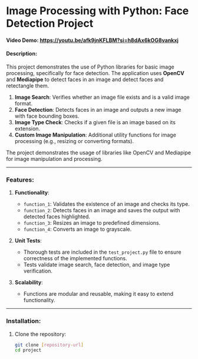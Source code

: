 # Image Processing with Python: Face Detection Project
#### Video Demo: https://youtu.be/afk9jnKFLBM?si=h8dAx6kOG8vankxj
#### Description:
This project demonstrates the use of Python libraries for basic image processing, specifically for face detection. The application uses **OpenCV** and **Mediapipe** to detect faces in an image and detect faces and retectangle them.

1. **Image Search**: Verifies whether an image file exists and is a valid image format.
2. **Face Detection**: Detects faces in an image and outputs a new image with face bounding boxes.
3. **Image Type Check**: Checks if a given file is an image based on its extension.
4. **Custom Image Manipulation**: Additional utility functions for image processing (e.g., resizing or converting formats).

The project demonstrates the usage of libraries like OpenCV and Mediapipe for image manipulation and processing.

---

### Features:
1. **Functionality**:
   - `function_1`: Validates the existence of an image and checks its type.
   - `function_2`: Detects faces in an image and saves the output with detected faces highlighted.
   - `function_3`: Resizes an image to predefined dimensions.
   - `function_4`: Converts an image to grayscale.

2. **Unit Tests**:
   - Thorough tests are included in the `test_project.py` file to ensure correctness of the implemented functions.
   - Tests validate image search, face detection, and image type verification.

3. **Scalability**:
   - Functions are modular and reusable, making it easy to extend functionality.

---

### Installation:
1. Clone the repository:
   ```bash
   git clone [repository-url]
   cd project
